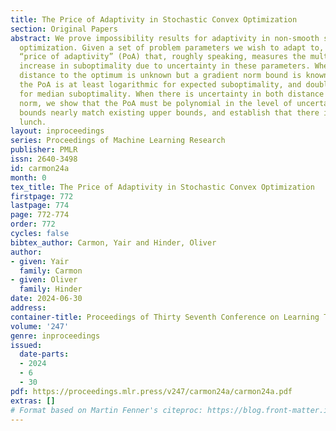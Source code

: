 ```yaml
---
title: The Price of Adaptivity in Stochastic Convex Optimization
section: Original Papers
abstract: We prove impossibility results for adaptivity in non-smooth stochastic convex
  optimization. Given a set of problem parameters we wish to adapt to, we define a
  “price of adaptivity” (PoA) that, roughly speaking, measures the multiplicative
  increase in suboptimality due to uncertainty in these parameters. When the initial
  distance to the optimum is unknown but a gradient norm bound is known, we show that
  the PoA is at least logarithmic for expected suboptimality, and double-logarithmic
  for median suboptimality. When there is uncertainty in both distance and gradient
  norm, we show that the PoA must be polynomial in the level of uncertainty. Our lower
  bounds nearly match existing upper bounds, and establish that there is no parameter-free
  lunch.
layout: inproceedings
series: Proceedings of Machine Learning Research
publisher: PMLR
issn: 2640-3498
id: carmon24a
month: 0
tex_title: The Price of Adaptivity in Stochastic Convex Optimization
firstpage: 772
lastpage: 774
page: 772-774
order: 772
cycles: false
bibtex_author: Carmon, Yair and Hinder, Oliver
author:
- given: Yair
  family: Carmon
- given: Oliver
  family: Hinder
date: 2024-06-30
address:
container-title: Proceedings of Thirty Seventh Conference on Learning Theory
volume: '247'
genre: inproceedings
issued:
  date-parts:
  - 2024
  - 6
  - 30
pdf: https://proceedings.mlr.press/v247/carmon24a/carmon24a.pdf
extras: []
# Format based on Martin Fenner's citeproc: https://blog.front-matter.io/posts/citeproc-yaml-for-bibliographies/
---
```

